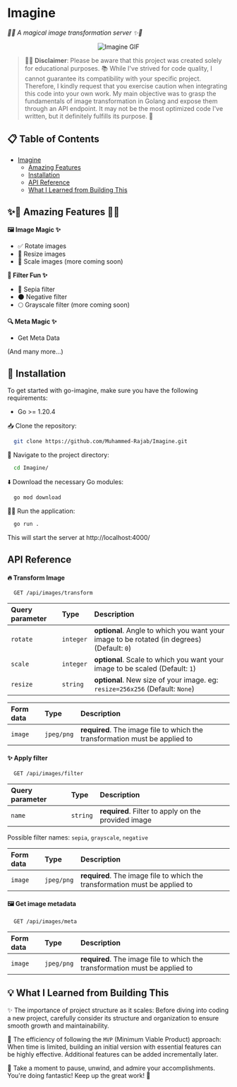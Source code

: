 # Imagine

_🌄✨ A magical image transformation server ✨🌄_

<p align="center">
    <img src="https://media3.giphy.com/media/26BRKOtNgpAqlnxf2/giphy.gif?cid=ecf05e47n0poatxkof4fxyp70qpbqbq70xop2h8n9c6fa86x&ep=v1_gifs_search&rid=giphy.gif&ct=g" alt="Imagine GIF">
</p>

> 🌟💡 **Disclaimer**: Please be aware that this project was created solely for educational purposes. 📚 While I've strived for code quality, I cannot guarantee its compatibility with your specific project. Therefore, I kindly request that you exercise caution when integrating this code into your own work. My main objective was to grasp the fundamentals of image transformation in Golang and expose them through an API endpoint. It may not be the most optimized code I've written, but it definitely fulfills its purpose. 🎯

## 📋 Table of Contents

- [Imagine](#imagine)
  - [Amazing Features](#amazing-features)
  - [Installation](#installation)
  - [API Reference](#api-reference)
  - [What I Learned from Building This](#what-i-learned-from-building-this)

## ✨🌟 Amazing Features 🌟✨

**🖼️ Image Magic ✨**

- ✅ Rotate images
- 📏 Resize images
- 📐 Scale images
  (more coming soon)

**🌈 Filter Fun ✨**

- 🌻 Sepia filter
- 🌑 Negative filter
- 🌕 Grayscale filter
  (more coming soon)

**🔍 Meta Magic ✨**

- Get Meta Data

(And many more...)

## 🚀 Installation

To get started with go-imagine, make sure you have the following requirements:

- Go >= 1.20.4

📥 Clone the repository:

```bash
  git clone https://github.com/Muhammed-Rajab/Imagine.git
```

📂 Navigate to the project directory:

```bash
  cd Imagine/
```

⬇️ Download the necessary Go modules:

```bash
  go mod download
```

🏃‍♀️ Run the application:

```bash
  go run .
```

This will start the server at http://localhost:4000/

## API Reference

#### 🔥 Transform Image

```http
  GET /api/images/transform
```

| Query parameter | Type      | Description                                                                                |
| :-------------- | :-------- | :----------------------------------------------------------------------------------------- |
| `rotate`        | `integer` | **optional**. Angle to which you want your image to be rotated (in degrees) (Default: `0`) |
| `scale`         | `integer` | **optional**. Scale to which you want your image to be scaled (Default: `1`)               |
| `resize`        | `string`  | **optional**. New size of your image. eg: `resize=256x256` (Default: `None`)               |

| Form data | Type       | Description                                                                 |
| :-------- | :--------- | :-------------------------------------------------------------------------- |
| `image`   | `jpeg/png` | **required**. The image file to which the transformation must be applied to |

#### ✨ Apply filter

```http
  GET /api/images/filter
```

| Query parameter | Type     | Description                                         |
| :-------------- | :------- | :-------------------------------------------------- |
| `name`          | `string` | **required**. Filter to apply on the provided image |

Possible filter names: `sepia`, `grayscale`, `negative`

| Form data | Type       | Description                                                                 |
| :-------- | :--------- | :-------------------------------------------------------------------------- |
| `image`   | `jpeg/png` | **required**. The image file to which the transformation must be applied to |

#### 🖼️ Get image metadata

```http
  GET /api/images/meta
```

| Form data | Type       | Description                                                                 |
| :-------- | :--------- | :-------------------------------------------------------------------------- |
| `image`   | `jpeg/png` | **required**. The image file to which the transformation must be applied to |

## 💡 What I Learned from Building This

✨ The importance of project structure as it scales: Before diving into coding a new project, carefully consider its structure and organization to ensure smooth growth and maintainability.

🚀 The efficiency of following the `MVP` (Minimum Viable Product) approach: When time is limited, building an initial version with essential features can be highly effective. Additional features can be added incrementally later.

🌿 Take a moment to pause, unwind, and admire your accomplishments. You're doing fantastic! Keep up the great work! 🎉
